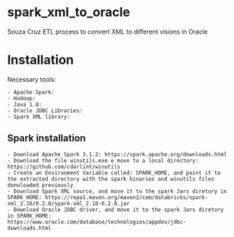 # spark_xml_to_oracle
Souza Cruz ETL process to convert XML to different visions in Oracle


# Installation

Necessary tools:

    - Apache Spark:
    - Hadoop:
    - Java 1.8:
    - Oracle JDBC Libraries:
    - Spark XML library:
    
## Spark installation

    - Download Apache Spark 3.1.2: https://spark.apache.org/downloads.html
    - Download the file winutils.exe e move to a local directory: https://github.com/cdarlint/winutils
    - Create an Environment Variable called: SPARK_HOME, and point it to the extracted directory with the spark binaries and winutils files donwloaded previously
    - Download Spark XML source, and move it to the spark Jars diretory in SPARK_HOME: https://repo1.maven.org/maven2/com/databricks/spark-xml_2.10/0.2.0/spark-xml_2.10-0.2.0.jar
    - Download Oracle JDBC driver, and move it to the spark Jars diretory in SPARK_HOME: https://www.oracle.com/database/technologies/appdev/jdbc-downloads.html
    
    
 

